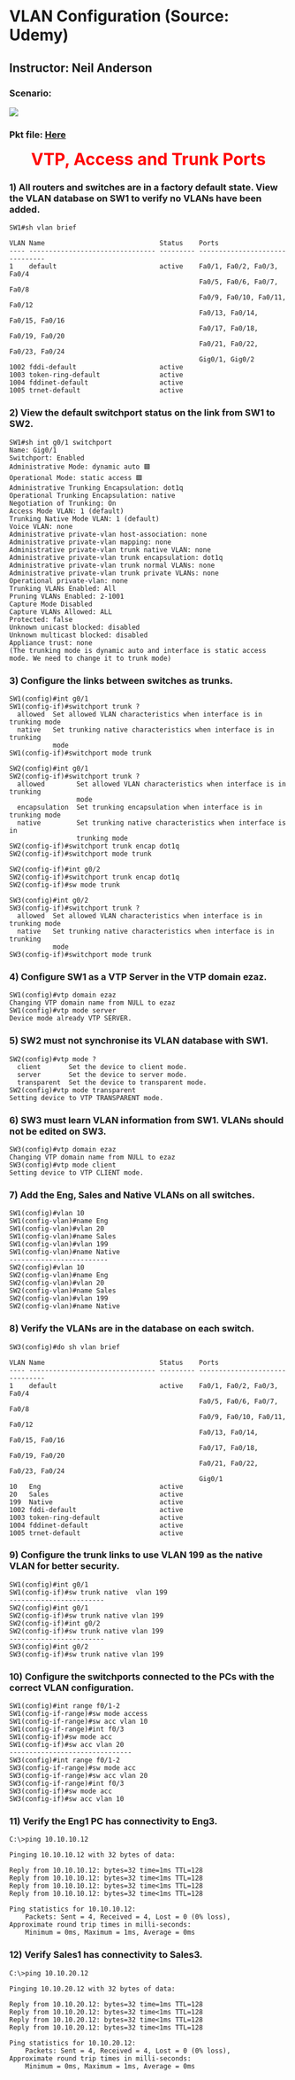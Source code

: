 # VLAN Configuration (Source: Udemy)
## Instructor: Neil Anderson  
### Scenario: 
![](../images/22-1%20VLAN%20and%20Inter-VLAN%20Routing%20Configuration.jpg)
### **Pkt file:** [Here](https://mega.nz/folder/KgojHATA#B7nVO6XfEG9wSY7KC-6gFw)

<div style="text-align:center; font-size:30px; font-weight:bold; color:red;">
  VTP, Access and Trunk Ports
</div>

### **1) All routers and switches are in a factory default state. View the VLAN database on SW1 to verify no VLANs have been added.**
```
SW1#sh vlan brief

VLAN Name                             Status    Ports
---- -------------------------------- --------- -------------------------------
1    default                          active    Fa0/1, Fa0/2, Fa0/3, Fa0/4
                                                Fa0/5, Fa0/6, Fa0/7, Fa0/8
                                                Fa0/9, Fa0/10, Fa0/11, Fa0/12
                                                Fa0/13, Fa0/14, Fa0/15, Fa0/16
                                                Fa0/17, Fa0/18, Fa0/19, Fa0/20
                                                Fa0/21, Fa0/22, Fa0/23, Fa0/24
                                                Gig0/1, Gig0/2
1002 fddi-default                     active    
1003 token-ring-default               active    
1004 fddinet-default                  active    
1005 trnet-default                    active  
```
### **2) View the default switchport status on the link from SW1 to SW2.**
```
SW1#sh int g0/1 switchport 
Name: Gig0/1
Switchport: Enabled
Administrative Mode: dynamic auto 🟩 
Operational Mode: static access 🟩
Administrative Trunking Encapsulation: dot1q
Operational Trunking Encapsulation: native
Negotiation of Trunking: On
Access Mode VLAN: 1 (default)
Trunking Native Mode VLAN: 1 (default)
Voice VLAN: none
Administrative private-vlan host-association: none
Administrative private-vlan mapping: none
Administrative private-vlan trunk native VLAN: none
Administrative private-vlan trunk encapsulation: dot1q
Administrative private-vlan trunk normal VLANs: none
Administrative private-vlan trunk private VLANs: none
Operational private-vlan: none
Trunking VLANs Enabled: All
Pruning VLANs Enabled: 2-1001
Capture Mode Disabled
Capture VLANs Allowed: ALL
Protected: false
Unknown unicast blocked: disabled
Unknown multicast blocked: disabled
Appliance trust: none
(The trunking mode is dynamic auto and interface is static access mode. We need to change it to trunk mode) 
```
### **3) Configure the links between switches as trunks.**
```
SW1(config)#int g0/1
SW1(config-if)#switchport trunk ?
  allowed  Set allowed VLAN characteristics when interface is in trunking mode
  native   Set trunking native characteristics when interface is in trunking
           mode
SW1(config-if)#switchport mode trunk 
```
```
SW2(config)#int g0/1
SW2(config-if)#switchport trunk ?
  allowed        Set allowed VLAN characteristics when interface is in trunking
                 mode
  encapsulation  Set trunking encapsulation when interface is in trunking mode
  native         Set trunking native characteristics when interface is in
                 trunking mode
SW2(config-if)#switchport trunk encap dot1q
SW2(config-if)#switchport mode trunk 

SW2(config-if)#int g0/2
SW2(config-if)#switchport trunk encap dot1q
SW2(config-if)#sw mode trunk 
```
```
SW3(config)#int g0/2
SW3(config-if)#switchport trunk ?
  allowed  Set allowed VLAN characteristics when interface is in trunking mode
  native   Set trunking native characteristics when interface is in trunking
           mode
SW3(config-if)#switchport mode trunk 
```
### **4) Configure SW1 as a VTP Server in the VTP domain ezaz.**
```
SW1(config)#vtp domain ezaz
Changing VTP domain name from NULL to ezaz
SW1(config)#vtp mode server
Device mode already VTP SERVER.
```
### **5) SW2 must not synchronise its VLAN database with SW1.**
```
SW2(config)#vtp mode ?
  client       Set the device to client mode.
  server       Set the device to server mode.
  transparent  Set the device to transparent mode.
SW2(config)#vtp mode transparent
Setting device to VTP TRANSPARENT mode.
```
### **6) SW3 must learn VLAN information from SW1. VLANs should not be edited on SW3.**
```
SW3(config)#vtp domain ezaz
Changing VTP domain name from NULL to ezaz
SW3(config)#vtp mode client
Setting device to VTP CLIENT mode.
```
### **7) Add the Eng, Sales and Native VLANs on all switches.**
```
SW1(config)#vlan 10
SW1(config-vlan)#name Eng
SW1(config-vlan)#vlan 20
SW1(config-vlan)#name Sales
SW1(config-vlan)#vlan 199
SW1(config-vlan)#name Native
-------------------------
SW2(config)#vlan 10
SW2(config-vlan)#name Eng
SW2(config-vlan)#vlan 20
SW2(config-vlan)#name Sales
SW2(config-vlan)#vlan 199
SW2(config-vlan)#name Native
```
### **8) Verify the VLANs are in the database on each switch.**
```
SW3(config)#do sh vlan brief

VLAN Name                             Status    Ports
---- -------------------------------- --------- -------------------------------
1    default                          active    Fa0/1, Fa0/2, Fa0/3, Fa0/4
                                                Fa0/5, Fa0/6, Fa0/7, Fa0/8
                                                Fa0/9, Fa0/10, Fa0/11, Fa0/12
                                                Fa0/13, Fa0/14, Fa0/15, Fa0/16
                                                Fa0/17, Fa0/18, Fa0/19, Fa0/20
                                                Fa0/21, Fa0/22, Fa0/23, Fa0/24
                                                Gig0/1
10   Eng                              active    
20   Sales                            active    
199  Native                           active    
1002 fddi-default                     active    
1003 token-ring-default               active    
1004 fddinet-default                  active    
1005 trnet-default                    active   
```
### **9) Configure the trunk links to use VLAN 199 as the native VLAN for better security.**
```
SW1(config)#int g0/1
SW1(config-if)#sw trunk native  vlan 199
------------------------
SW2(config)#int g0/1
SW2(config-if)#sw trunk native vlan 199
SW2(config-if)#int g0/2
SW2(config-if)#sw trunk native vlan 199
------------------------
SW3(config)#int g0/2
SW3(config-if)#sw trunk native vlan 199
```
### **10) Configure the switchports connected to the PCs with the correct VLAN configuration.**
```
SW1(config)#int range f0/1-2
SW1(config-if-range)#sw mode access
SW1(config-if-range)#sw acc vlan 10
SW1(config-if-range)#int f0/3
SW1(config-if)#sw mode acc
SW1(config-if)#sw acc vlan 20
-------------------------------
SW3(config)#int range f0/1-2
SW3(config-if-range)#sw mode acc
SW3(config-if-range)#sw acc vlan 20
SW3(config-if-range)#int f0/3
SW3(config-if)#sw mode acc
SW3(config-if)#sw acc vlan 10
```
### **11) Verify the Eng1 PC has connectivity to Eng3.**
```
C:\>ping 10.10.10.12

Pinging 10.10.10.12 with 32 bytes of data:

Reply from 10.10.10.12: bytes=32 time=1ms TTL=128
Reply from 10.10.10.12: bytes=32 time<1ms TTL=128
Reply from 10.10.10.12: bytes=32 time<1ms TTL=128
Reply from 10.10.10.12: bytes=32 time<1ms TTL=128

Ping statistics for 10.10.10.12:
    Packets: Sent = 4, Received = 4, Lost = 0 (0% loss),
Approximate round trip times in milli-seconds:
    Minimum = 0ms, Maximum = 1ms, Average = 0ms
```
### **12) Verify Sales1 has connectivity to Sales3.**
```
C:\>ping 10.10.20.12

Pinging 10.10.20.12 with 32 bytes of data:

Reply from 10.10.20.12: bytes=32 time=1ms TTL=128
Reply from 10.10.20.12: bytes=32 time<1ms TTL=128
Reply from 10.10.20.12: bytes=32 time<1ms TTL=128
Reply from 10.10.20.12: bytes=32 time<1ms TTL=128

Ping statistics for 10.10.20.12:
    Packets: Sent = 4, Received = 4, Lost = 0 (0% loss),
Approximate round trip times in milli-seconds:
    Minimum = 0ms, Maximum = 1ms, Average = 0ms
```